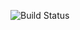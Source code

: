 
![Build Status](https://codeship.com/projects/17a76d30-7bc9-0134-0ef8-1a0a4897d69c/status?branch=master)
